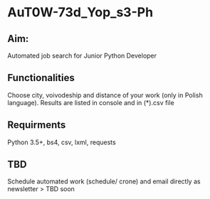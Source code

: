 # AuT0W-73d_Yop_s3-Ph

## Aim:
Automated job search for Junior Python Developer

## Functionalities
Choose city, voivodeship and distance of your work (only in Polish language). Results are listed in console and in (*).csv file 

## Requirments
Python 3.5+, bs4, csv, lxml, requests 

## TBD
Schedule automated work (schedule/ crone) and email directly as newsletter > TBD soon
